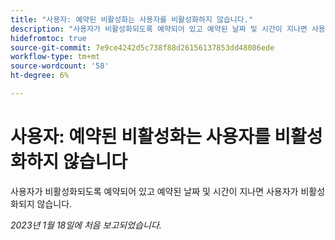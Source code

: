 ```yaml
---
title: "사용자: 예약된 비활성화는 사용자를 비활성화하지 않습니다."
description: "사용자가 비활성화되도록 예약되어 있고 예약된 날짜 및 시간이 지나면 사용자가 비활성화되지 않습니다."
hidefromtoc: true
source-git-commit: 7e9ce4242d5c738f88d26156137853dd48086ede
workflow-type: tm+mt
source-wordcount: '58'
ht-degree: 6%

---
```



# 사용자: 예약된 비활성화는 사용자를 비활성화하지 않습니다

사용자가 비활성화되도록 예약되어 있고 예약된 날짜 및 시간이 지나면 사용자가 비활성화되지 않습니다.

_2023년 1월 18일에 처음 보고되었습니다._

